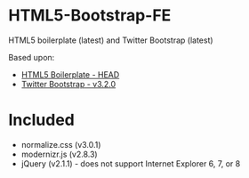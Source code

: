 HTML5-Bootstrap-FE
==================

HTML5 boilerplate (latest) and Twitter Bootstrap (latest)


Based upon:

- [HTML5 Boilerplate - HEAD](https://github.com/h5bp/html5-boilerplate)
- [Twitter Bootstrap - v3.2.0](https://github.com/twbs/bootstrap)

Included
========

- normalize.css (v3.0.1)
- modernizr.js (v2.8.3)
- jQuery (v2.1.1) - does not support Internet Explorer 6, 7, or 8



